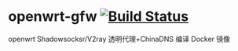 # openwrt-gfw [![Build Status](https://travis-ci.com/ir20/openwrt-gfw.svg?branch=master)](https://travis-ci.com/ir20/openwrt-gfw)
openwrt Shadowsocksr/V2ray 透明代理+ChinaDNS 编译 Docker 镜像
